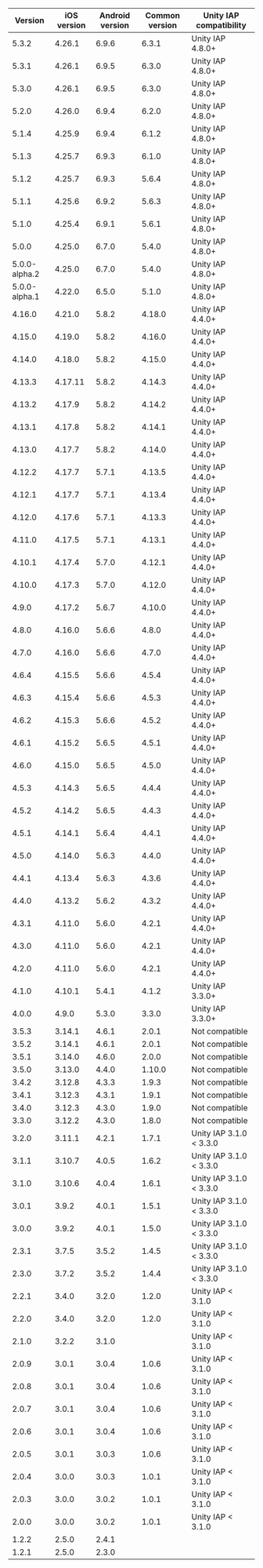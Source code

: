 | Version | iOS version | Android version | Common version | Unity IAP compatibility  |
|---------|-------------|-----------------|----------------|--------------------------|
| 5.3.2 | 4.26.1 | 6.9.6 | 6.3.1 | Unity IAP 4.8.0+ |
| 5.3.1 | 4.26.1 | 6.9.5 | 6.3.0 | Unity IAP 4.8.0+ |
| 5.3.0 | 4.26.1 | 6.9.5 | 6.3.0 | Unity IAP 4.8.0+ |
| 5.2.0 | 4.26.0 | 6.9.4 | 6.2.0 | Unity IAP 4.8.0+ |
| 5.1.4 | 4.25.9 | 6.9.4 | 6.1.2 | Unity IAP 4.8.0+ |
| 5.1.3 | 4.25.7 | 6.9.3 | 6.1.0 | Unity IAP 4.8.0+ |
| 5.1.2 | 4.25.7 | 6.9.3 | 5.6.4 | Unity IAP 4.8.0+ |
| 5.1.1 | 4.25.6 | 6.9.2 | 5.6.3 | Unity IAP 4.8.0+ |
| 5.1.0 | 4.25.4 | 6.9.1 | 5.6.1 | Unity IAP 4.8.0+ |
| 5.0.0 | 4.25.0 | 6.7.0 | 5.4.0 | Unity IAP 4.8.0+ |
| 5.0.0-alpha.2 | 4.25.0 | 6.7.0 | 5.4.0 | Unity IAP 4.8.0+ |
| 5.0.0-alpha.1 | 4.22.0 | 6.5.0 | 5.1.0 | Unity IAP 4.8.0+ |
| 4.16.0 | 4.21.0 | 5.8.2 | 4.18.0 | Unity IAP 4.4.0+ |
| 4.15.0 | 4.19.0 | 5.8.2 | 4.16.0 | Unity IAP 4.4.0+ |
| 4.14.0 | 4.18.0 | 5.8.2 | 4.15.0 | Unity IAP 4.4.0+ |
| 4.13.3 | 4.17.11 | 5.8.2 | 4.14.3 | Unity IAP 4.4.0+ |
| 4.13.2 | 4.17.9 | 5.8.2 | 4.14.2 | Unity IAP 4.4.0+ |
| 4.13.1 | 4.17.8 | 5.8.2 | 4.14.1 | Unity IAP 4.4.0+ |
| 4.13.0 | 4.17.7 | 5.8.2 | 4.14.0 | Unity IAP 4.4.0+ |
| 4.12.2 | 4.17.7 | 5.7.1 | 4.13.5 | Unity IAP 4.4.0+ |
| 4.12.1 | 4.17.7 | 5.7.1 | 4.13.4 | Unity IAP 4.4.0+ |
| 4.12.0 | 4.17.6 | 5.7.1 | 4.13.3 | Unity IAP 4.4.0+ |
| 4.11.0 | 4.17.5 | 5.7.1 | 4.13.1 | Unity IAP 4.4.0+ |
| 4.10.1 | 4.17.4 | 5.7.0 | 4.12.1 | Unity IAP 4.4.0+ |
| 4.10.0 | 4.17.3 | 5.7.0 | 4.12.0 | Unity IAP 4.4.0+ |
| 4.9.0 | 4.17.2 | 5.6.7 | 4.10.0 | Unity IAP 4.4.0+ |
| 4.8.0 | 4.16.0 | 5.6.6 | 4.8.0 | Unity IAP 4.4.0+ |
| 4.7.0 | 4.16.0 | 5.6.6 | 4.7.0 | Unity IAP 4.4.0+ |
| 4.6.4 | 4.15.5 | 5.6.6 | 4.5.4 | Unity IAP 4.4.0+ |
| 4.6.3 | 4.15.4 | 5.6.6 | 4.5.3 | Unity IAP 4.4.0+ |
| 4.6.2 | 4.15.3 | 5.6.6 | 4.5.2 | Unity IAP 4.4.0+ |
| 4.6.1 | 4.15.2 | 5.6.5 | 4.5.1 | Unity IAP 4.4.0+ |
| 4.6.0 | 4.15.0 | 5.6.5 | 4.5.0 | Unity IAP 4.4.0+ |
| 4.5.3 | 4.14.3 | 5.6.5 | 4.4.4 | Unity IAP 4.4.0+ |
| 4.5.2 | 4.14.2 | 5.6.5 | 4.4.3 | Unity IAP 4.4.0+ |
| 4.5.1 | 4.14.1 | 5.6.4 | 4.4.1 | Unity IAP 4.4.0+ |
| 4.5.0 | 4.14.0 | 5.6.3 | 4.4.0 | Unity IAP 4.4.0+ |
| 4.4.1 | 4.13.4 | 5.6.3 | 4.3.6 | Unity IAP 4.4.0+ |
| 4.4.0 | 4.13.2 | 5.6.2 | 4.3.2 | Unity IAP 4.4.0+ |
| 4.3.1 | 4.11.0 | 5.6.0 | 4.2.1 | Unity IAP 4.4.0+ |
| 4.3.0 | 4.11.0 | 5.6.0 | 4.2.1 | Unity IAP 4.4.0+ |
| 4.2.0 | 4.11.0 | 5.6.0 | 4.2.1 | Unity IAP 4.4.0+ |
| 4.1.0   | 4.10.1      | 5.4.1           | 4.1.2          | Unity IAP 3.3.0+         |
| 4.0.0   | 4.9.0       | 5.3.0           | 3.3.0          | Unity IAP 3.3.0+         |
| 3.5.3   | 3.14.1      | 4.6.1           | 2.0.1          | Not compatible           |
| 3.5.2   | 3.14.1      | 4.6.1           | 2.0.1          | Not compatible           |
| 3.5.1   | 3.14.0      | 4.6.0           | 2.0.0          | Not compatible           |
| 3.5.0   | 3.13.0      | 4.4.0           | 1.10.0         | Not compatible           |
| 3.4.2   | 3.12.8      | 4.3.3           | 1.9.3          | Not compatible           |
| 3.4.1   | 3.12.3      | 4.3.1           | 1.9.1          | Not compatible           |
| 3.4.0   | 3.12.3      | 4.3.0           | 1.9.0          | Not compatible           |
| 3.3.0   | 3.12.2      | 4.3.0           | 1.8.0          | Not compatible           |
| 3.2.0   | 3.11.1      | 4.2.1           | 1.7.1          | Unity IAP 3.1.0 < 3.3.0  |
| 3.1.1   | 3.10.7      | 4.0.5           | 1.6.2          | Unity IAP 3.1.0 < 3.3.0  |
| 3.1.0   | 3.10.6      | 4.0.4           | 1.6.1          | Unity IAP 3.1.0 < 3.3.0  |
| 3.0.1   | 3.9.2       | 4.0.1           | 1.5.1          | Unity IAP 3.1.0 < 3.3.0  |
| 3.0.0   | 3.9.2       | 4.0.1           | 1.5.0          | Unity IAP 3.1.0 < 3.3.0  |
| 2.3.1   | 3.7.5       | 3.5.2           | 1.4.5          | Unity IAP 3.1.0 < 3.3.0  |
| 2.3.0   | 3.7.2       | 3.5.2           | 1.4.4          | Unity IAP 3.1.0 < 3.3.0  |
| 2.2.1   | 3.4.0       | 3.2.0           | 1.2.0          | Unity IAP < 3.1.0        |
| 2.2.0   | 3.4.0       | 3.2.0           | 1.2.0          | Unity IAP < 3.1.0        |
| 2.1.0   | 3.2.2       | 3.1.0           |                | Unity IAP < 3.1.0        |
| 2.0.9   | 3.0.1       | 3.0.4           | 1.0.6          | Unity IAP < 3.1.0        |
| 2.0.8   | 3.0.1       | 3.0.4           | 1.0.6          | Unity IAP < 3.1.0        |
| 2.0.7   | 3.0.1       | 3.0.4           | 1.0.6          | Unity IAP < 3.1.0        |
| 2.0.6   | 3.0.1       | 3.0.4           | 1.0.6          | Unity IAP < 3.1.0        |
| 2.0.5   | 3.0.1       | 3.0.3           | 1.0.6          | Unity IAP < 3.1.0        |
| 2.0.4   | 3.0.0       | 3.0.3           | 1.0.1          | Unity IAP < 3.1.0        |
| 2.0.3   | 3.0.0       | 3.0.2           | 1.0.1          | Unity IAP < 3.1.0        |
| 2.0.0   | 3.0.0       | 3.0.2           | 1.0.1          | Unity IAP < 3.1.0        |
| 1.2.2   | 2.5.0       | 2.4.1           |                |                          |
| 1.2.1   | 2.5.0       | 2.3.0           |                |                          |
